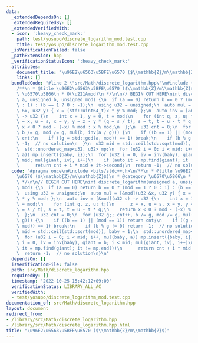 ```yaml
---
data:
  _extendedDependsOn: []
  _extendedRequiredBy: []
  _extendedVerifiedWith:
  - icon: ':heavy_check_mark:'
    path: test/yosupo/discrete_logarithm_mod.test.cpp
    title: test/yosupo/discrete_logarithm_mod.test.cpp
  _isVerificationFailed: false
  _pathExtension: hpp
  _verificationStatusIcon: ':heavy_check_mark:'
  attributes:
    document_title: "\u96E2\u6563\u5BFE\u6570 ($\\mathbb{Z}/m\\mathbb{Z}$)"
    links: []
  bundledCode: "#line 2 \"src/Math/discrete_logarithm.hpp\"\n#include <bits/stdc++.h>\n\
    /**\n * @title \u96E2\u6563\u5BFE\u6570 ($\\mathbb{Z}/m\\mathbb{Z}$)\n * @category\
    \ \u6570\u5B66\n * O(\u221Amod)\n */\n\n// BEGIN CUT HERE\nint discrete_logarithm(unsigned\
    \ a, unsigned b, unsigned mod) {\n  if (a == 0) return b == 0 ? (mod == 1 ? 0\
    \ : 1) : (b == 1 ? 0 : -1);\n  using u32 = unsigned;\n  auto mul = [&mod](u32\
    \ &x, u32 y) { x = (std::uint64_t)x * y % mod; };\n  auto inv = [&mod](u32 s)\
    \ -> u32 {\n    int x = 1, y = 0, t = mod;\n    for (int q, z, u; t;)\n      z\
    \ = x, u = s, x = y, y = z - y * (q = s / t), s = t, t = u - t * q;\n    return\
    \ x < 0 ? mod - (-x) % mod : x % mod;\n  };\n  u32 cnt = 0;\n  for (u32 g;; cnt++,\
    \ b /= g, mod /= g, mul(b, inv(a / g))) {\n    if ((b == 1) || (mod == 1)) return\
    \ cnt;\n    if ((g = std::gcd(a, mod)) == 1) break;\n    if (b % g != 0) return\
    \ -1;  // no solution\n  }\n  u32 mid = std::ceil(std::sqrt(mod)), baby = 1;\n\
    \  std::unordered_map<u32, u32> mp;\n  for (u32 i = 0; i < mid; i++, mul(baby,\
    \ a)) mp.insert({baby, i});\n  for (u32 i = 0, iv = inv(baby), giant = b; i <\
    \ mid; mul(giant, iv), i++)\n    if (auto it = mp.find(giant); it != mp.end())\n\
    \      return cnt + i * mid + it->second;\n  return -1;  // no solution\n}\n"
  code: "#pragma once\n#include <bits/stdc++.h>\n/**\n * @title \u96E2\u6563\u5BFE\
    \u6570 ($\\mathbb{Z}/m\\mathbb{Z}$)\n * @category \u6570\u5B66\n * O(\u221Amod)\n\
    \ */\n\n// BEGIN CUT HERE\nint discrete_logarithm(unsigned a, unsigned b, unsigned\
    \ mod) {\n  if (a == 0) return b == 0 ? (mod == 1 ? 0 : 1) : (b == 1 ? 0 : -1);\n\
    \  using u32 = unsigned;\n  auto mul = [&mod](u32 &x, u32 y) { x = (std::uint64_t)x\
    \ * y % mod; };\n  auto inv = [&mod](u32 s) -> u32 {\n    int x = 1, y = 0, t\
    \ = mod;\n    for (int q, z, u; t;)\n      z = x, u = s, x = y, y = z - y * (q\
    \ = s / t), s = t, t = u - t * q;\n    return x < 0 ? mod - (-x) % mod : x % mod;\n\
    \  };\n  u32 cnt = 0;\n  for (u32 g;; cnt++, b /= g, mod /= g, mul(b, inv(a /\
    \ g))) {\n    if ((b == 1) || (mod == 1)) return cnt;\n    if ((g = std::gcd(a,\
    \ mod)) == 1) break;\n    if (b % g != 0) return -1;  // no solution\n  }\n  u32\
    \ mid = std::ceil(std::sqrt(mod)), baby = 1;\n  std::unordered_map<u32, u32> mp;\n\
    \  for (u32 i = 0; i < mid; i++, mul(baby, a)) mp.insert({baby, i});\n  for (u32\
    \ i = 0, iv = inv(baby), giant = b; i < mid; mul(giant, iv), i++)\n    if (auto\
    \ it = mp.find(giant); it != mp.end())\n      return cnt + i * mid + it->second;\n\
    \  return -1;  // no solution\n}\n"
  dependsOn: []
  isVerificationFile: false
  path: src/Math/discrete_logarithm.hpp
  requiredBy: []
  timestamp: '2022-10-25 15:42:12+09:00'
  verificationStatus: LIBRARY_ALL_AC
  verifiedWith:
  - test/yosupo/discrete_logarithm_mod.test.cpp
documentation_of: src/Math/discrete_logarithm.hpp
layout: document
redirect_from:
- /library/src/Math/discrete_logarithm.hpp
- /library/src/Math/discrete_logarithm.hpp.html
title: "\u96E2\u6563\u5BFE\u6570 ($\\mathbb{Z}/m\\mathbb{Z}$)"
---
```

